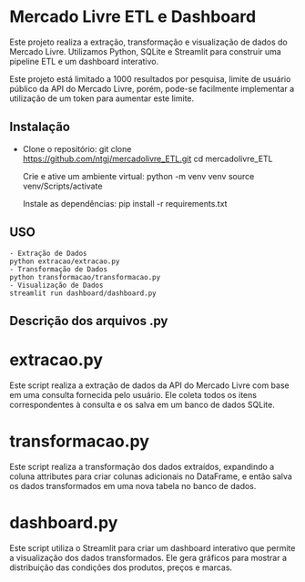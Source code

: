  # Mercado Livre ETL e Dashboard

Este projeto realiza a extração, transformação e visualização de dados do Mercado Livre. Utilizamos Python, SQLite e Streamlit para construir uma pipeline ETL e um dashboard interativo.

Este projeto está limitado a 1000 resultados por pesquisa, limite de usuário público da API do Mercado Livre, porém,  pode-se facilmente implementar a utilização de um token para aumentar este limite.
## Instalação

- Clone o repositório:
   git clone https://github.com/ntgj/mercadolivre_ETL.git
   cd mercadolivre_ETL

    Crie e ative um ambiente virtual:
    python -m venv venv
    source venv/Scripts/activate

    Instale as dependências:
    pip install -r requirements.txt

## USO
    - Extração de Dados
    python extracao/extracao.py
    - Transformação de Dados
    python transformacao/transformacao.py
    - Visualização de Dados
    streamlit run dashboard/dashboard.py

## Descrição dos arquivos .py

# extracao.py
Este script realiza a extração de dados da API do Mercado Livre com base em uma consulta fornecida pelo usuário. Ele coleta todos os itens correspondentes à consulta e os salva em um banco de dados SQLite.

# transformacao.py
Este script realiza a transformação dos dados extraídos, expandindo a coluna attributes para criar colunas adicionais no DataFrame, e então salva os dados transformados em uma nova tabela no banco de dados.

# dashboard.py
Este script utiliza o Streamlit para criar um dashboard interativo que permite a visualização dos dados transformados. Ele gera gráficos para mostrar a distribuição das condições dos produtos, preços e marcas.
